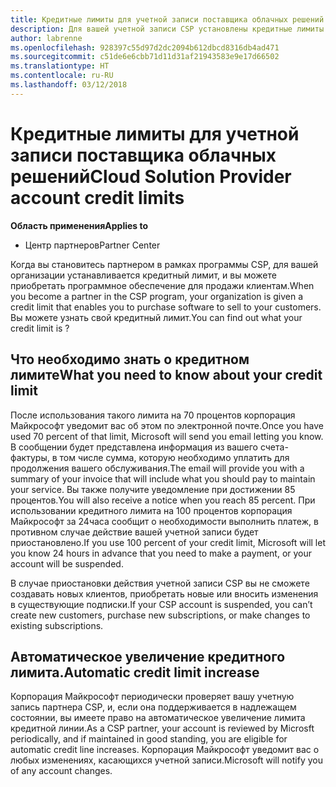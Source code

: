 ```yaml
---
title: Кредитные лимиты для учетной записи поставщика облачных решений | Центр партнеров
description: Для вашей учетной записи CSP установлены кредитные лимиты
author: labrenne
ms.openlocfilehash: 928397c55d97d2dc2094b612dbcd8316db4ad471
ms.sourcegitcommit: c51de6e6cbb71d11d31af21943583e9e17d66502
ms.translationtype: HT
ms.contentlocale: ru-RU
ms.lasthandoff: 03/12/2018
---
```

# <a name="cloud-solution-provider-account-credit-limits"></a><span data-ttu-id="bb015-103">Кредитные лимиты для учетной записи поставщика облачных решений</span><span class="sxs-lookup"><span data-stu-id="bb015-103">Cloud Solution Provider account credit limits</span></span>

**<span data-ttu-id="bb015-104">Область применения</span><span class="sxs-lookup"><span data-stu-id="bb015-104">Applies to</span></span>**

- <span data-ttu-id="bb015-105">Центр партнеров</span><span class="sxs-lookup"><span data-stu-id="bb015-105">Partner Center</span></span>

<span data-ttu-id="bb015-106">Когда вы становитесь партнером в рамках программы CSP, для вашей организации устанавливается кредитный лимит, и вы можете приобретать программное обеспечение для продажи клиентам.</span><span class="sxs-lookup"><span data-stu-id="bb015-106">When you become a partner in the CSP program, your organization is given a credit limit that enables you to purchase software to sell to your customers.</span></span> <span data-ttu-id="bb015-107">Вы можете узнать свой кредитный лимит.</span><span class="sxs-lookup"><span data-stu-id="bb015-107">You can find out what your credit limit is ?</span></span>

## <a name="what-you-need-to-know-about-your-credit-limit"></a><span data-ttu-id="bb015-108">Что необходимо знать о кредитном лимите</span><span class="sxs-lookup"><span data-stu-id="bb015-108">What you need to know about your credit limit</span></span> 

<span data-ttu-id="bb015-109">После использования такого лимита на 70 процентов корпорация Майкрософт уведомит вас об этом по электронной почте.</span><span class="sxs-lookup"><span data-stu-id="bb015-109">Once you have used 70 percent of that limit, Microsoft will send you email letting you know.</span></span> <span data-ttu-id="bb015-110">В сообщении будет представлена информация из вашего счета-фактуры, в том числе сумма, которую необходимо уплатить для продолжения вашего обслуживания.</span><span class="sxs-lookup"><span data-stu-id="bb015-110">The email will provide you with a summary of your invoice that will include what you should pay to maintain your service.</span></span> <span data-ttu-id="bb015-111">Вы также получите уведомление при достижении 85 процентов.</span><span class="sxs-lookup"><span data-stu-id="bb015-111">You will also receive a notice when you reach 85 percent.</span></span> <span data-ttu-id="bb015-112">При использовании кредитного лимита на 100 процентов корпорация Майкрософт за 24часа сообщит о необходимости выполнить платеж, в противном случае действие вашей учетной записи будет приостановлено.</span><span class="sxs-lookup"><span data-stu-id="bb015-112">If you use 100 percent of your credit limit, Microsoft will let you know 24 hours in advance that you need to make a payment, or your account will be suspended.</span></span> 

<span data-ttu-id="bb015-113">В случае приостановки действия учетной записи CSP вы не сможете создавать новых клиентов, приобретать новые или вносить изменения в существующие подписки.</span><span class="sxs-lookup"><span data-stu-id="bb015-113">If your CSP account is suspended, you can’t create new customers, purchase new subscriptions, or make changes to existing subscriptions.</span></span>

## <a name="automatic-credit-limit-increase"></a><span data-ttu-id="bb015-114">Автоматическое увеличение кредитного лимита.</span><span class="sxs-lookup"><span data-stu-id="bb015-114">Automatic credit limit increase</span></span>

<span data-ttu-id="bb015-115">Корпорация Майкрософт периодически проверяет вашу учетную запись партнера CSP, и, если она поддерживается в надлежащем состоянии, вы имеете право на автоматическое увеличение лимита кредитной линии.</span><span class="sxs-lookup"><span data-stu-id="bb015-115">As a CSP partner, your account is reviewed by Microsft periodically, and if maintained in good standing, you are eligible for automatic credit line increases.</span></span> <span data-ttu-id="bb015-116">Корпорация Майкрософт уведомит вас о любых изменениях, касающихся учетной записи.</span><span class="sxs-lookup"><span data-stu-id="bb015-116">Microsoft will notify you of any account changes.</span></span>